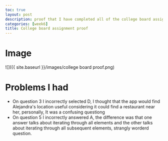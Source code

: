 ```yaml
---
toc: true
layout: post
description: proof that I have completed all of the college board assignments
categories: [week6]
title: College board assignment proof
---
```

# Image
![]({{ site.baseurl }}/images/college board proof.png)

# Problems I had
  - On question 3 I incorrectly selected D, I thought that the app would find Alejandra's location useful considering it could find a restaurant near her, personally, It was a confusing questiong
  - On question 5 I incorrectly answered A, the difference was that one answer talks about iterating through all elements and the other talks about iterating through all subsequent elements, strangly worderd question.